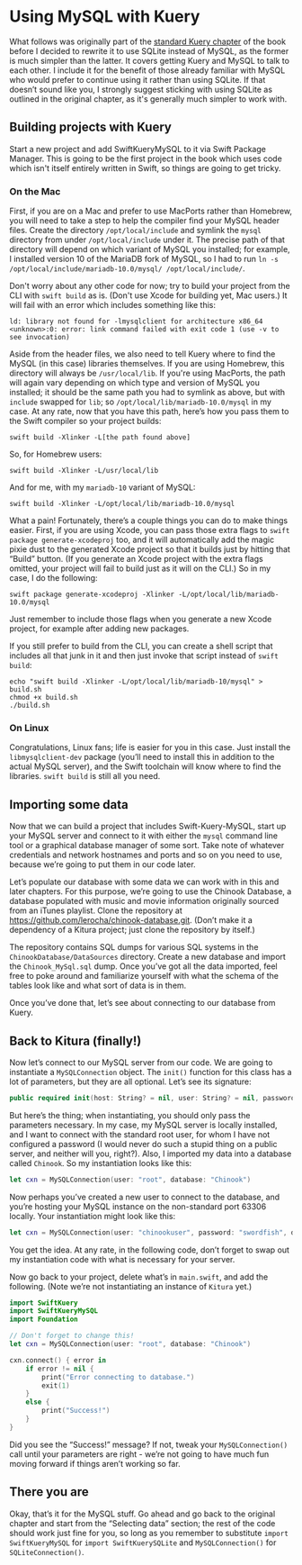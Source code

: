 # Using MySQL with Kuery

What follows was originally part of the [standard Kuery chapter](5-kuery.md) of the book before I decided to rewrite it to use SQLite instead of MySQL, as the former is much simpler than the latter. It covers getting Kuery and MySQL to talk to each other. I include it for the benefit of those already familiar with MySQL who would prefer to continue using it rather than using SQLite. If that doesn’t sound like you, I strongly suggest sticking with using SQLite as outlined in the original chapter, as it's generally much simpler to work with.

## Building projects with Kuery

Start a new project and add SwiftKueryMySQL to it via Swift Package Manager. This is going to be the first project in the book which uses code which isn't itself entirely written in Swift, so things are going to get tricky.

### On the Mac

First, if you are on a Mac and prefer to use MacPorts rather than Homebrew, you will need to take a step to help the compiler find your MySQL header files. Create the directory `/opt/local/include` and symlink the `mysql` directory from under `/opt/local/include` under it. The precise path of that directory will depend on which variant of MySQL you installed; for example, I installed version 10 of the MariaDB fork of MySQL, so I had to run `ln -s /opt/local/include/mariadb-10.0/mysql/ /opt/local/include/`.

Don't worry about any other code for now; try to build your project from the CLI with `swift build` as is. (Don't use Xcode for building yet, Mac users.) It will fail with an error which includes something like this:

    ld: library not found for -lmysqlclient for architecture x86_64
    <unknown>:0: error: link command failed with exit code 1 (use -v to see invocation)

Aside from the header files, we also need to tell Kuery where to find the MySQL (in this case) libraries themselves. If you are using Homebrew, this directory will always be `/usr/local/lib`. If you're using MacPorts, the path will again vary depending on which type and version of MySQL you installed; it should be the same path you had to symlink as above, but with `include` swapped for `lib`; so `/opt/local/lib/mariadb-10.0/mysql` in my case. At any rate, now that you have this path, here’s how you pass them to the Swift compiler so your project builds:

    swift build -Xlinker -L[the path found above]

So, for Homebrew users:

    swift build -Xlinker -L/usr/local/lib

And for me, with my `mariadb-10` variant of MySQL:

    swift build -Xlinker -L/opt/local/lib/mariadb-10.0/mysql

What a pain! Fortunately, there’s a couple things you can do to make things easier. First, if you are using Xcode, you can pass those extra flags to `swift package generate-xcodeproj` too, and it will automatically add the magic pixie dust to the generated Xcode project so that it builds just by hitting that “Build” button. (If you generate an Xcode project with the extra flags omitted, your project will fail to build just as it will on the CLI.) So in my case, I do the following:

    swift package generate-xcodeproj -Xlinker -L/opt/local/lib/mariadb-10.0/mysql

Just remember to include those flags when you generate a new Xcode project, for example after adding new packages.

If you still prefer to build from the CLI, you can create a shell script that includes all that junk in it and then just invoke that script instead of `swift build`:

    echo "swift build -Xlinker -L/opt/local/lib/mariadb-10/mysql" > build.sh
    chmod +x build.sh
    ./build.sh

### On Linux

Congratulations, Linux fans; life is easier for you in this case. Just install the `libmysqlclient-dev` package (you’ll need to install this in addition to the actual MySQL server), and the Swift toolchain will know where to find the libraries. `swift build` is still all you need.

## Importing some data

Now that we can build a project that includes Swift-Kuery-MySQL, start up your MySQL server and connect to it with either the `mysql` command line tool or a graphical database manager of some sort. Take note of whatever credentials and network hostnames and ports and so on you need to use, because we’re going to put them in our code later.

Let’s populate our database with some data we can work with in this and later chapters. For this purpose, we’re going to use the Chinook Database, a database populated with music and movie information originally sourced from an iTunes playlist. Clone the repository at https://github.com/lerocha/chinook-database.git. (Don’t make it a dependency of a Kitura project; just clone the repository by itself.)

The repository contains SQL dumps for various SQL systems in the `ChinookDatabase/DataSources` directory. Create a new database and import the `Chinook_MySql.sql` dump. Once you’ve got all the data imported, feel free to poke around and familiarize yourself with what the schema of the tables look like and what sort of data is in them.

Once you’ve done that, let’s see about connecting to our database from Kuery.

## Back to Kitura (finally!)

Now let’s connect to our MySQL server from our code. We are going to instantiate a `MySQLConnection` object. The `init()` function for this class has a lot of parameters, but they are all optional. Let’s see its signature:

```swift
public required init(host: String? = nil, user: String? = nil, password: String? = nil, database: String? = nil, port: Int? = nil, unixSocket: String? = nil, clientFlag: UInt = 0, characterSet: String? = nil, reconnect: Bool = true)
```

But here’s the thing; when instantiating, you should only pass the parameters necessary. In my case, my MySQL server is locally installed, and I want to connect with the standard root user, for whom I have not configured a password (I would never do such a stupid thing on a public server, and neither will you, right?). Also, I imported my data into a database called `Chinook`. So my instantiation looks like this:

```swift
let cxn = MySQLConnection(user: "root", database: "Chinook")
```

Now perhaps you’ve created a new user to connect to the database, and you’re hosting your MySQL instance on the non-standard port 63306 locally. Your instantiation might look like this:

```swift
let cxn = MySQLConnection(user: "chinookuser", password: "swordfish", database: "Chinook", port: 63306)
```

You get the idea. At any rate, in the following code, don’t forget to swap out my instantiation code with what is necessary for your server.

Now go back to your project, delete what’s in `main.swift`, and add the following. (Note we’re not instantiating an instance of `Kitura` yet.)

```swift
import SwiftKuery
import SwiftKueryMySQL
import Foundation

// Don't forget to change this!
let cxn = MySQLConnection(user: "root", database: "Chinook")

cxn.connect() { error in
    if error != nil {
        print("Error connecting to database.")
        exit(1)
    }
    else {
        print("Success!")
    }
}
```

Did you see the “Success!” message? If not, tweak your `MySQLConnection()` call until your parameters are right - we’re not going to have much fun moving forward if things aren’t working so far.

## There you are

Okay, that’s it for the MySQL stuff. Go ahead and go back to the original chapter and start from the “Selecting data” section; the rest of the code should work just fine for you, so long as you remember to substitute `import SwiftKueryMySQL` for `import SwiftKuerySQLite` and `MySQLConnection()` for `SQLiteConnection()`.
